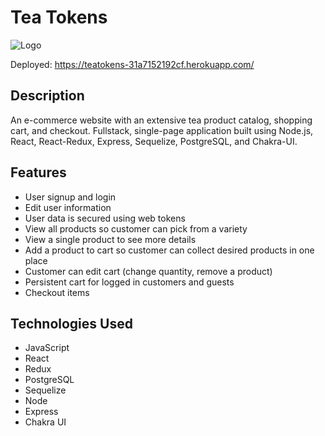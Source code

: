# Tea Tokens

![Logo](./public/favicon.ico)

Deployed: https://teatokens-31a7152192cf.herokuapp.com/

## Description

An e-commerce website with an extensive tea product catalog, shopping cart, and checkout. Fullstack, single-page application built using Node.js, React, React-Redux, Express, Sequelize, PostgreSQL, and Chakra-UI.

## Features

- User signup and login
- Edit user information
- User data is secured using web tokens
- View all products so customer can pick from a variety
- View a single product to see more details
- Add a product to cart so customer can collect desired products in one place
- Customer can edit cart (change quantity, remove a product)
- Persistent cart for logged in customers and guests
- Checkout items

## Technologies Used

- JavaScript
- React
- Redux
- PostgreSQL
- Sequelize
- Node
- Express
- Chakra UI
